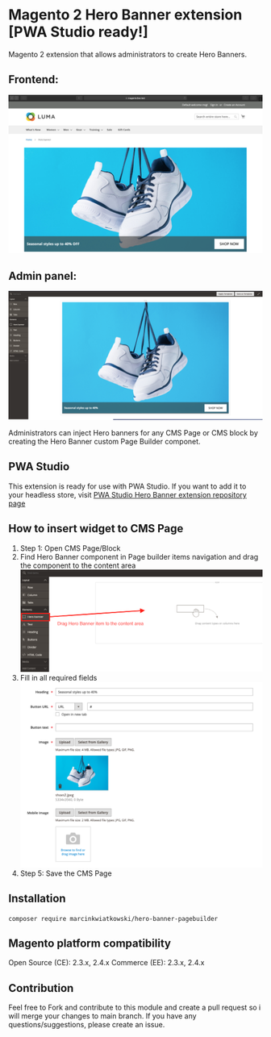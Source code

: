 # Magento 2 Hero Banner extension [PWA Studio ready!]

Magento 2 extension that allows administrators to create Hero Banners.

## Frontend:
![Magento 2 Hero Banner](README/hero_banner.png)

## Admin panel:
![Magento 2 Hero Banner](README/preview_admin.png)

Administrators can inject Hero banners for any CMS Page or CMS block by 
creating the Hero Banner custom Page Builder componet.

## PWA Studio
This extension is ready for use with PWA Studio. If you want to add it to your headless store, visit
[PWA Studio Hero Banner extension repository page](https://github.com/Frodigo/hero-banner-ee-pwa)

## How to insert widget to CMS Page

1. Step 1: Open CMS Page/Block
1. Find Hero Banner component in Page builder items navigation
and drag the component to the content area ![find hero banner](README/find_hero_banner.png)
1. Fill in all required fields ![fill form](README/fill_form.png)
1. Step 5: Save the CMS Page

## Installation

`composer require marcinkwiatkowski/hero-banner-pagebuilder`

## Magento platform compatibility

Open Source (CE): 2.3.x, 2.4.x
Commerce (EE): 2.3.x, 2.4.x

## Contribution

Feel free to Fork and contribute to this module and create a pull request so i will merge your changes to main branch.
If you have any questions/suggestions, please create an issue.
